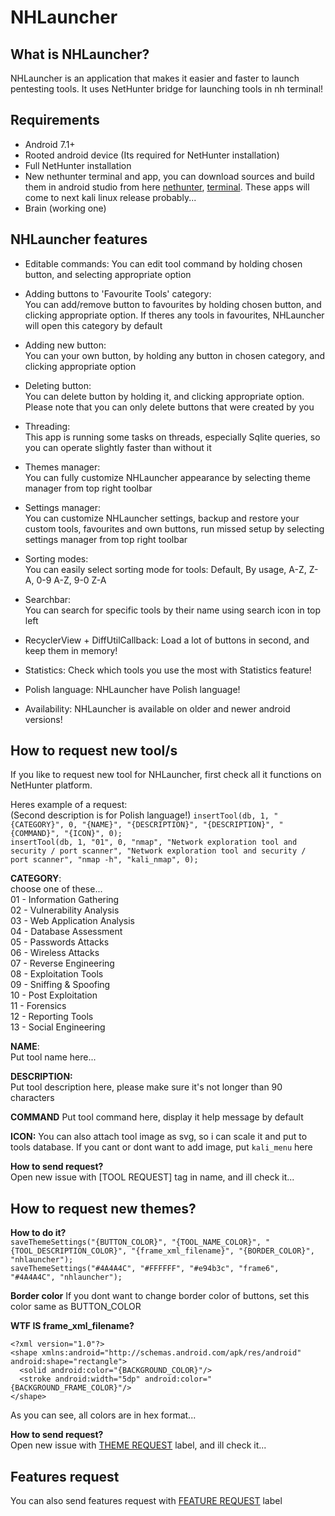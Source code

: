 # NHLauncher

## What is NHLauncher?
NHLauncher is an application that makes it easier and faster to launch pentesting tools.
It uses NetHunter bridge for launching tools in nh terminal!

## Requirements 
- Android 7.1+
- Rooted android device (Its required for NetHunter installation)  
- Full NetHunter installation  
- New nethunter terminal and app, you can download sources and build them in android studio from here [nethunter](https://gitlab.com/kalilinux/nethunter/apps/kali-nethunter-app/-/tree/2023.1-dev-martin-neoterm), [terminal](https://gitlab.com/kalilinux/nethunter/apps/kali-nethunter-term/-/tree/2023.1-dev-martin-neoterm). These apps will come to next kali linux release probably...  
- Brain (working one)

## NHLauncher features
- Editable commands:
You can edit tool command by holding chosen button, and selecting appropriate option

- Adding buttons to 'Favourite Tools' category:  
You can add/remove button to favourites by holding chosen button, and clicking appropriate option. If theres any tools in favourites, NHLauncher will open this category by default

- Adding new button:  
You can your own button, by holding any button in chosen category, and clicking appropriate option

- Deleting button:  
You can delete button by holding it, and clicking appropriate option. Please note that you can only delete buttons that were created by you

- Threading:  
This app is running some tasks on threads, especially Sqlite queries, so you can operate slightly faster than without it

- Themes manager:  
You can fully customize NHLauncher appearance by selecting theme manager from top right toolbar

- Settings manager:  
You can customize NHLauncher settings, backup and restore your custom tools, favourites and own buttons, run missed setup by selecting settings manager from top right toolbar

- Sorting modes:  
You can easily select sorting mode for tools: Default, By usage, A-Z, Z-A, 0-9 A-Z, 9-0 Z-A

- Searchbar:  
You can search for specific tools by their name using search icon in top left

- RecyclerView + DiffUtilCallback: 
Load a lot of buttons in second, and keep them in memory!

- Statistics: 
Check which tools you use the most with Statistics feature!

- Polish language: 
NHLauncher have Polish language!

- Availability: 
NHLauncher is available on older and newer android versions!

## How to request new tool/s
If you like to request new tool for NHLauncher, first check all it functions on NetHunter platform.

Heres example of a request:  
(Second description is for Polish language!)
`insertTool(db, 1, "{CATEGORY}", 0, "{NAME}", "{DESCRIPTION}", "{DESCRIPTION}", "{COMMAND}", "{ICON}", 0);`  
`insertTool(db, 1, "01", 0, "nmap", "Network exploration tool and security / port scanner", "Network exploration tool and security / port scanner", "nmap -h", "kali_nmap", 0);`

**CATEGORY**:   
choose one of these...  
01 - Information Gathering  
02 - Vulnerability Analysis  
03 - Web Application Analysis  
04 - Database Assessment  
05 - Passwords Attacks  
06 - Wireless Attacks  
07 - Reverse Engineering  
08 - Exploitation Tools  
09 - Sniffing &amp; Spoofing  
10 - Post Exploitation  
11 - Forensics  
12 - Reporting Tools  
13 - Social Engineering  

**NAME**:  
Put tool name here...  

**DESCRIPTION:**  
Put tool description here, please make sure it's not longer than 90 characters

**COMMAND**
Put tool command here, display it help message by default  

**ICON:**
You can also attach tool image as svg, so i can scale it and put to tools database.
If you cant or dont want to add image, put `kali_menu` here  

**How to send request?**  
Open new issue with [TOOL REQUEST] tag in name, and ill check it...

## How to request new themes?

**How to do it?**  
`saveThemeSettings("{BUTTON_COLOR}", "{TOOL_NAME_COLOR}", "{TOOL_DESCRIPTION_COLOR}", "{frame_xml_filename}", "{BORDER_COLOR}", "nhlauncher");`  
`saveThemeSettings("#4A4A4C", "#FFFFFF", "#e94b3c", "frame6", "#4A4A4C", "nhlauncher");`
             
**Border color**
If you dont want to change border color of buttons, set this color same as BUTTON_COLOR
            
**WTF IS frame_xml_filename?**
```
<?xml version="1.0"?>
<shape xmlns:android="http://schemas.android.com/apk/res/android" android:shape="rectangle">
  <solid android:color="{BACKGROUND_COLOR}"/>
  <stroke android:width="5dp" android:color="{BACKGROUND_FRAME_COLOR}"/>
</shape>
```

As you can see, all colors are in hex format...  

**How to send request?**  
Open new issue with [THEME REQUEST](https://github.com/cr4sh-me/NHLauncher/labels) label, and ill check it...

## Features request
You can also send features request with [FEATURE REQUEST](https://github.com/cr4sh-me/NHLauncher/labels) label


